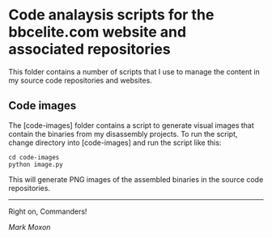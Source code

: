 # Code analaysis scripts for the bbcelite.com website and associated repositories

This folder contains a number of scripts that I use to manage the content in my source code repositories and websites.

## Code images

The [code-images] folder contains a script to generate visual images that contain the binaries from my disassembly projects. To run the script, change directory into [code-images] and run the script like this:

```
cd code-images
python image.py
```

This will generate PNG images of the assembled binaries in the source code repositories.

---

Right on, Commanders!

_Mark Moxon_